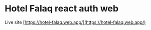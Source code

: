 # Hotel Falaq react auth web

Live site [https://hotel-falaq.web.app/](https://hotel-falaq.web.app/)
